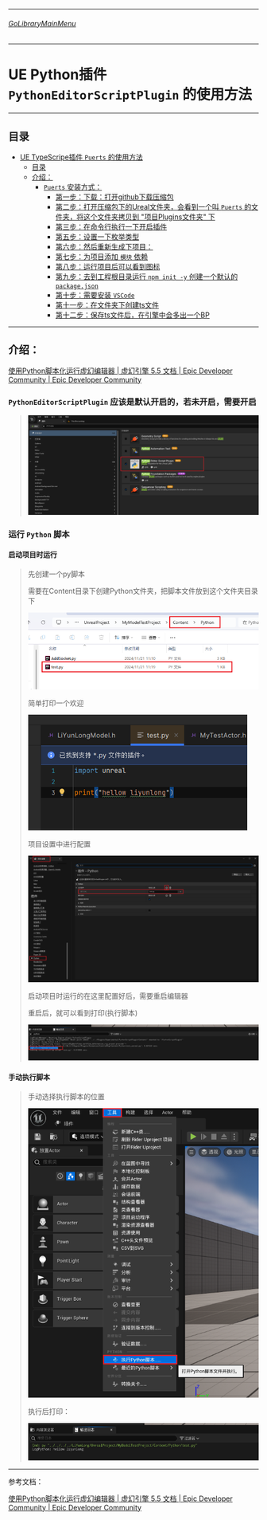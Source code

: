 ___________________________________________________________________________________________
###### [GoLibraryMainMenu](../_LibraryMainMenu_.md)
___________________________________________________________________________________________
# UE  Python插件 `PythonEditorScriptPlugin` 的使用方法


___________________________________________________________________________________________


## 目录

- [UE  TypeScripe插件 `Puerts` 的使用方法](#ue--typescripe插件-puerts-的使用方法)
  - [目录](#目录)
  - [介绍：](#介绍)
    - [`Puerts` 安装方式：](#puerts-安装方式)
      - [第一步：下载：打开github下载压缩包](#第一步下载打开github下载压缩包)
      - [第二步：打开压缩包下的Ureal文件夹，会看到一个叫 `Puerts` 的文件夹，将这个文件夹拷贝到 "项目Plugins文件夹" 下](#第二步打开压缩包下的ureal文件夹会看到一个叫-puerts-的文件夹将这个文件夹拷贝到-项目plugins文件夹-下)
      - [第三步：在命令行执行一下开启插件](#第三步在命令行执行一下开启插件)
      - [第五步：设置一下枚举类型](#第五步设置一下枚举类型)
      - [第六步：然后重新生成下项目：](#第六步然后重新生成下项目)
      - [第七步：为项目添加 `模块` 依赖](#第七步为项目添加-模块-依赖)
      - [第八步：运行项目后可以看到图标](#第八步运行项目后可以看到图标)
      - [第九步：去到工程根目录运行 `npm init -y` 创建一个默认的 `package.json`](#第九步去到工程根目录运行-npm-init--y-创建一个默认的-packagejson)
      - [第十步：需要安装 `VSCode`](#第十步需要安装-vscode)
      - [第十一步：在文件夹下创建ts文件](#第十一步在文件夹下创建ts文件)
      - [第十二步：保存ts文件后，在引擎中会多出一个BP](#第十二步保存ts文件后在引擎中会多出一个bp)


___________________________________________________________________________________________

## 介绍：

[使用Python脚本化运行虚幻编辑器 | 虚幻引擎 5.5 文档 | Epic Developer Community | Epic Developer Community](https://dev.epicgames.com/documentation/zh-cn/unreal-engine/scripting-the-unreal-editor-using-python)



### `PythonEditorScriptPlugin` 应该是默认开启的，若未开启，需要开启

>![image-20241121112354081](./Image/UE_Python_PythonEditorScriptPlugin/image-20241121112354081.png)

### 运行 `Python` 脚本

#### 启动项目时运行

> 先创建一个py脚本
>
> 需要在Content目录下创建Python文件夹，把脚本文件放到这个文件夹目录下
>
> ![image-20241121112814866](./Image/UE_Python_PythonEditorScriptPlugin/image-20241121112814866.png)
>
> 简单打印一个欢迎
>
> ![image-20241121113033001](./Image/UE_Python_PythonEditorScriptPlugin/image-20241121113033001.png)
>
> 项目设置中进行配置
>
> ![image-20241121112856795](./Image/UE_Python_PythonEditorScriptPlugin/image-20241121112856795.png)
>
> 启动项目时运行的在这里配置好后，需要重启编辑器
>
> 重启后，就可以看到打印(执行脚本)
>
> ![image-20241121112703559](./Image/UE_Python_PythonEditorScriptPlugin/image-20241121112703559.png)

#### 手动执行脚本

> 手动选择执行脚本的位置
>
> ![image-20241121113208342](./Image/UE_Python_PythonEditorScriptPlugin/image-20241121113208342.png)
>
> 执行后打印：
>
> ![image-20241121113252697](./Image/UE_Python_PythonEditorScriptPlugin/image-20241121113252697.png)

------

参考文档：

[使用Python脚本化运行虚幻编辑器 | 虚幻引擎 5.5 文档 | Epic Developer Community | Epic Developer Community](https://dev.epicgames.com/documentation/zh-cn/unreal-engine/scripting-the-unreal-editor-using-python)